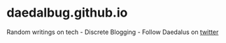 # daedalbug.github.io
Random writings on tech - Discrete Blogging - Follow Daedalus on [twitter](http://www.twitter.com/daedalbug)
